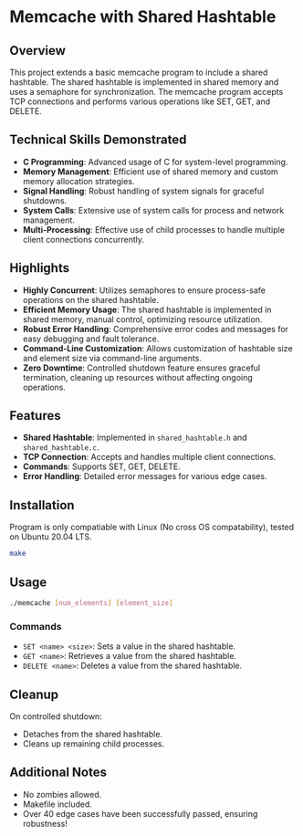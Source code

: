 # Memcache with Shared Hashtable

## Overview

This project extends a basic memcache program to include a shared hashtable. The shared hashtable is implemented in shared memory and uses a semaphore for synchronization. The memcache program accepts TCP connections and performs various operations like SET, GET, and DELETE. 

## Technical Skills Demonstrated

- **C Programming**: Advanced usage of C for system-level programming.
- **Memory Management**: Efficient use of shared memory and custom memory allocation strategies.
- **Signal Handling**: Robust handling of system signals for graceful shutdowns.
- **System Calls**: Extensive use of system calls for process and network management.
- **Multi-Processing**: Effective use of child processes to handle multiple client connections concurrently.

## Highlights

- **Highly Concurrent**: Utilizes semaphores to ensure process-safe operations on the shared hashtable.
- **Efficient Memory Usage**: The shared hashtable is implemented in shared memory, manual control, optimizing resource utilization.
- **Robust Error Handling**: Comprehensive error codes and messages for easy debugging and fault tolerance.
- **Command-Line Customization**: Allows customization of hashtable size and element size via command-line arguments.
- **Zero Downtime**: Controlled shutdown feature ensures graceful termination, cleaning up resources without affecting ongoing operations.

## Features

- **Shared Hashtable**: Implemented in `shared_hashtable.h` and `shared_hashtable.c`.
- **TCP Connection**: Accepts and handles multiple client connections.
- **Commands**: Supports SET, GET, DELETE.
- **Error Handling**: Detailed error messages for various edge cases.

## Installation

Program is only compatiable with Linux (No cross OS compatability), tested on Ubuntu 20.04 LTS. 

```bash
make
```

## Usage

```bash
./memcache [num_elements] [element_size]
```

### Commands

- `SET <name> <size>`: Sets a value in the shared hashtable.
- `GET <name>`: Retrieves a value from the shared hashtable.
- `DELETE <name>`: Deletes a value from the shared hashtable.

## Cleanup

On controlled shutdown:

- Detaches from the shared hashtable.
- Cleans up remaining child processes.

## Additional Notes

- No zombies allowed.
- Makefile included.
- Over 40 edge cases have been successfully passed, ensuring robustness!

